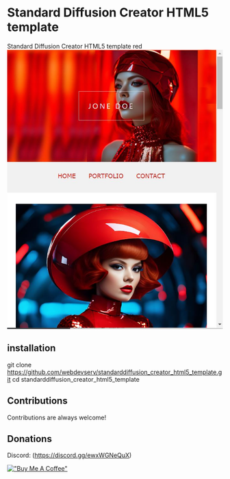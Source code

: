 # Standard Diffusion Creator HTML5 template

Standard Diffusion Creator HTML5 template red
![Alt Text](https://github.com/webdevserv/standarddiffusion_creator_html5_boilerplate_template_red/blob/main/images/screen.jpg)  

## installation  
git clone https://github.com/webdevserv/standarddiffusion_creator_html5_template.git
cd standarddiffusion_creator_html5_template

## Contributions

Contributions are always welcome!

## Donations  

Discord: (https://discord.gg/ewxWGNeQuX)  

[!["Buy Me A Coffee"](https://www.buymeacoffee.com/assets/img/custom_images/orange_img.png)](https://www.buymeacoffee.com/Artgen)  
